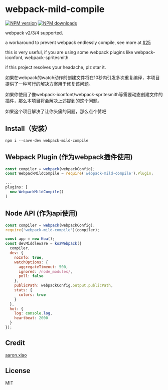 # webpack-mild-compile

[![NPM version](https://img.shields.io/npm/v/webpack-mild-compile.svg)](https://npmjs.com/package/webpack-mild-compile) [![NPM downloads](https://img.shields.io/npm/dm/webpack-mild-compile.svg)](https://npmjs.com/package/webpack-mild-compile)

webpack v2/3/4 supported.

a workaround to prevent webpack endlessly compile, see more at [#25](https://github.com/webpack/watchpack/issues/25)

this is very useful, if you are using some webpack plugins like webpack-iconfont, webpack-spritesmith.

if this project resolves your headache, plz star it.

如果在webpack的watch动作前创建文件将在10秒内引发多次重复编译，本项目提供了一种可行的解决方案用于修复该问题。

如果你使用了像webpack-iconfont/webpack-spritesmith等需要动态创建文件的插件，那么本项目将会解决上述提到的这个问题。

如果这个项目解决了让你头痛的问题，那么点个赞吧

## Install（安装）

```
npm i --save-dev webpack-mild-compile
```

## Webpack Plugin (作为webpack插件使用)

```JavaScript
const compiler = webpack(webpackConfig);
const WebpackMildCompile = require('webpack-mild-compile').Plugin;

...
plugins: [
  new WebpackMildCompile()
]
```


## Node API (作为api使用)

```JavaScript
const compiler = webpack(webpackConfig);
require('webpack-mild-compile')(compiler);

const app = new Koa();
const devMiddleware = koaWebpack({
  compiler,
  dev: {
    noInfo: true,
    watchOptions: {
      aggregateTimeout: 500,
      ignored: /node_modules/,
      poll: false
    },
    publicPath: webpackConfig.output.publicPath,
    stats: {
      colors: true
    }
  },
  hot: {
    log: console.log,
    heartbeat: 2000
  }
});
```

## Credit
[aaron.xiao](https://veryos.com)

## License
MIT